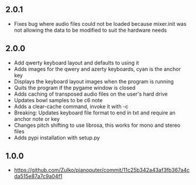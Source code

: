## 2.0.1
- Fixes bug where audio files could not be loaded because mixer.init was not
  allowing the data to be modified to suit the hardware needs

## 2.0.0
- Add qwerty keyboard layout and defaults to using it
- Adds images for the qwery and azerty keyboards, cyan is the anchor key
- Displays the keyboard layout images when the program is running
- Quits the program if the pygame window is closed
- Adds caching of transposed audio files on the user's hard drive
- Updates bowl samples to be c6 note
- Adds a clear-cache command, invoke it with -c
- Breaking: Updates keyboard file format to end in txt and require an anchor note or key
- Changes pitch shifting to use librosa, this works for mono and stereo files
- Adds pypi installation with setup.py

## 1.0.0
- https://github.com/Zulko/pianoputer/commit/11c25b342a43af3fb367a4cda515e87a7c9a04f1
